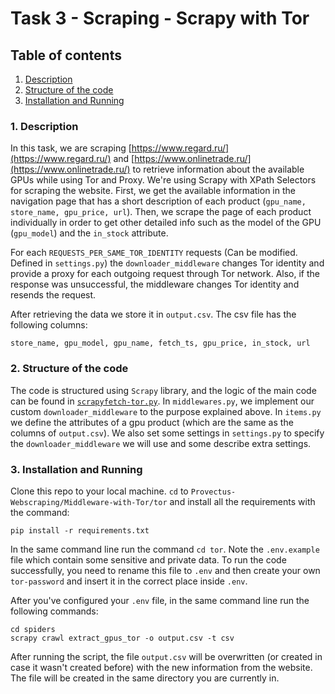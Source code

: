 # Task 3 - Scraping - Scrapy with Tor

## Table of contents
1. [ Description ](#desc)
2. [ Structure of the code ](#struct)
3. [ Installation and Running ](#install)

<a name="desc"></a>
### 1. Description
In this task, we are scraping [https://www.regard.ru/](https://www.regard.ru/) and [https://www.onlinetrade.ru/](https://www.onlinetrade.ru/) to retrieve 
information about the available GPUs while using Tor and Proxy. We're using Scrapy with XPath Selectors for scraping the website. First, we get the available information 
in the navigation page that has a short description of each product (`gpu_name, store_name, gpu_price, url`). Then, we scrape the page of each product 
individually in order to get other detailed info such as the model of the GPU (`gpu_model`) and the `in_stock` attribute. 

For each 
`REQUESTS_PER_SAME_TOR_IDENTITY` requests (Can be modified. Defined in `settings.py`) the `downloader_middleware` changes Tor identity and provide
a proxy for each outgoing request through Tor network. Also, if the response was unsuccessful, the middleware changes Tor identity and resends the request.

After retrieving the data we 
store it in `output.csv`. The csv file has the following columns:
```
store_name, gpu_model, gpu_name, fetch_ts, gpu_price, in_stock, url
```

<a name="struct"></a>
### 2. Structure of the code
The code is structured using `Scrapy` library, and the logic of the main code can be found in 
[`scrapyfetch-tor.py`](https://github.com/hasankhadra/Provectus-Webscraping/blob/dev_part3/Middleware-with-Tor/tor/tor/spiders/scrapyfetch-tor.py). 
In `middlewares.py`, we implement our custom `downloader_middleware` to the purpose explained above. In `items.py` we define the attributes of a gpu 
product (which are the same as the columns of `output.csv`). We also set some settings in `settings.py` 
to specify the `downloader_middleware` we will use and some describe extra settings.

<a name="install"></a>
### 3. Installation and Running
Clone this repo to your local machine. `cd` to `Provectus-Webscraping/Middleware-with-Tor/tor` and install all the requirements with the command:
```
pip install -r requirements.txt
```
In the same command line run the command `cd tor`. Note the `.env.example` file which contain some sensitive and private data. 
To run the code successfully, you need to rename this file to `.env` and then create your own `tor-password` and insert it in the 
correct place inside `.env`.

After you've configured your `.env` file, in the same command line run the following commands:
```
cd spiders
scrapy crawl extract_gpus_tor -o output.csv -t csv
```
After running the script, the file `output.csv` will be overwritten (or created in case it wasn't created before) with the new information from 
the website. The file will be created in the same directory you are currently in.

